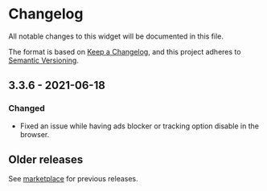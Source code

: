 # Changelog
All notable changes to this widget will be documented in this file.

The format is based on [Keep a Changelog](https://keepachangelog.com/en/1.0.0/), and this project adheres to [Semantic Versioning](https://semver.org/spec/v2.0.0.html).

## 3.3.6 - 2021-06-18

### Changed
- Fixed an issue while having ads blocker or tracking option disable in the browser.

## Older releases
See [marketplace](https://marketplace.mendix.com/link/component/105) for previous releases.
